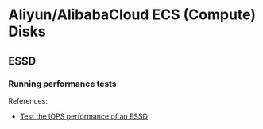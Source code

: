# Aliyun/AlibabaCloud ECS (Compute) Disks

## ESSD

### Running performance tests

References:
- [Test the IOPS performance of an ESSD](https://www.alibabacloud.com/help/en/doc-detail/65077.htm?spm=a2c63.p38356.0.0.64093bfafBVNQa#task-2363356)
